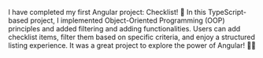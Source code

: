 
I have completed my first Angular project: Checklist! 🚀 In this TypeScript-based project, I implemented Object-Oriented Programming (OOP) principles and added filtering and adding functionalities. Users can add checklist items, filter them based on specific criteria, and enjoy a structured listing experience. It was a great project to explore the power of Angular! 🎯🔥
